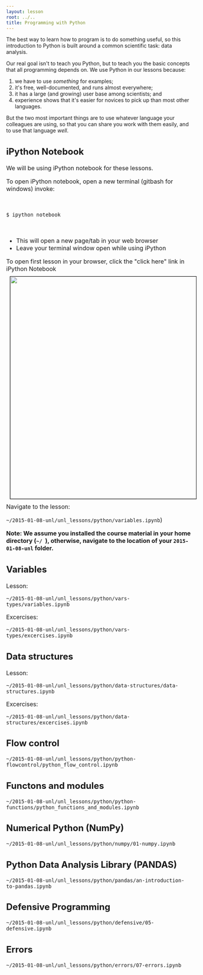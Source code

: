 ```yaml
---
layout: lesson
root: ../..
title: Programming with Python
---
```

The best way to learn how to program is to do something useful,
so this introduction to Python is built around a common scientific task:
data analysis.

Our real goal isn't to teach you Python,
but to teach you the basic concepts that all programming depends on.
We use Python in our lessons because:

1.  we have to use *something* for examples;
2.  it's free, well-documented, and runs almost everywhere;
3.  it has a large (and growing) user base among scientists; and
4.  experience shows that it's easier for novices to pick up than most other languages.

But the two most important things are
to use whatever language your colleagues are using,
so that you can share you work with them easily,
and to use that language *well*.

<div style="font-size:medium">
<h2>iPython Notebook</h2>
We will be using iPython notebook for these lessons.
<p>To open iPython notebook, open a new terminal (gitbash for windows) invoke:</p>
<br>
<p><code>$ ipython notebook</code></p>
<br>
<ul>
<li>This will open a new page/tab in your web browser</li>
<li>Leave your terminal window open while using iPython</li>
</ul>

To open first lesson in your browser, click the "click here" link in iPython Notebook <br>
<img src="ipython_link.png" style="border:1px solid black;width:600px;margin:10px" />
<br clear="all" />
Navigate to the lesson:
<p><code>~/2015-01-08-unl/unl_lessons/python/variables.ipynb</code>)</p>

<b>Note: We assume you installed the course material in your home directory (<code>~/ </code>),
otherwise, navigate to the location of your <code>2015-01-08-unl</code> folder.</b>

<h2>Variables</h2>
Lesson:
<p><code>~/2015-01-08-unl/unl_lessons/python/vars-types/variables.ipynb</code></p>
Excercises:
<p><code>~/2015-01-08-unl/unl_lessons/python/vars-types/excercises.ipynb </code></p>

<h2>Data structures</h2>
Lesson:
<p><code>~/2015-01-08-unl/unl_lessons/python/data-structures/data-structures.ipynb</code></p>
Excercises:
<p><code>~/2015-01-08-unl/unl_lessons/python/data-structures/excercises.ipynb </code> </p>

<h2>Flow control</h2>
<p><code>~/2015-01-08-unl/unl_lessons/python/python-flowcontrol/python_flow_control.ipynb</code></p>

<h2>Functons and modules</h2>
<p><code>~/2015-01-08-unl/unl_lessons/python/python-functions/python_functions_and_modules.ipynb</code></p>

<h2>Numerical Python (NumPy)</h2>
<p><code>~/2015-01-08-unl/unl_lessons/python/numpy/01-numpy.ipynb</code></p>

<h2>Python Data Analysis Library (PANDAS)</h2>
<p><code>~/2015-01-08-unl/unl_lessons/python/pandas/an-introduction-to-pandas.ipynb</code></p>

<h2>Defensive Programming</h2>
<p><code>~/2015-01-08-unl/unl_lessons/python/defensive/05-defensive.ipynb</code></p>

<h2>Errors</h2>
<p><code>~/2015-01-08-unl/unl_lessons/python/errors/07-errors.ipynb</code></p>

</div>

